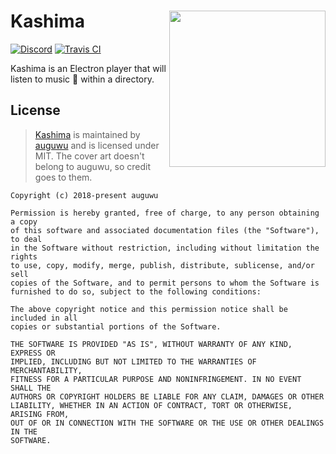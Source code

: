 # Kashima <img src="https://augu.me/files/ruww6r.png" align="right" width="250px" height="250px">
[![Discord](https://discordapp.com/api/guilds/382725233695522816/embed.png)](https://discord.gg/7TtMP2n) [![Travis CI](https://travis-ci.org/auguwu/kashima.svg?branch=master)](https://travis-ci.org/auguwu/kashima)

Kashima is an Electron player that will listen to music :musical_note: within a directory.

## License
> [Kashima](https://github.com/auguwu/kashima) is maintained by [auguwu](https://augu.me) and is licensed under MIT. The cover art doesn't belong to auguwu, so credit goes to them.

```
Copyright (c) 2018-present auguwu

Permission is hereby granted, free of charge, to any person obtaining a copy
of this software and associated documentation files (the "Software"), to deal
in the Software without restriction, including without limitation the rights
to use, copy, modify, merge, publish, distribute, sublicense, and/or sell
copies of the Software, and to permit persons to whom the Software is
furnished to do so, subject to the following conditions:

The above copyright notice and this permission notice shall be included in all
copies or substantial portions of the Software.

THE SOFTWARE IS PROVIDED "AS IS", WITHOUT WARRANTY OF ANY KIND, EXPRESS OR
IMPLIED, INCLUDING BUT NOT LIMITED TO THE WARRANTIES OF MERCHANTABILITY,
FITNESS FOR A PARTICULAR PURPOSE AND NONINFRINGEMENT. IN NO EVENT SHALL THE
AUTHORS OR COPYRIGHT HOLDERS BE LIABLE FOR ANY CLAIM, DAMAGES OR OTHER
LIABILITY, WHETHER IN AN ACTION OF CONTRACT, TORT OR OTHERWISE, ARISING FROM,
OUT OF OR IN CONNECTION WITH THE SOFTWARE OR THE USE OR OTHER DEALINGS IN THE
SOFTWARE.
```